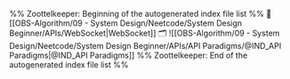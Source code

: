 %% Zoottelkeeper: Beginning of the autogenerated index file list  %%
📄 [[OBS-Algorithm/09 - System Design/Neetcode/System Design Beginner/APIs/WebSocket|WebSocket]]
🗂️ ![[OBS-Algorithm/09 - System Design/Neetcode/System Design Beginner/APIs/API Paradigms/@IND_API Paradigms|@IND_API Paradigms]]
%% Zoottelkeeper: End of the autogenerated index file list  %%
